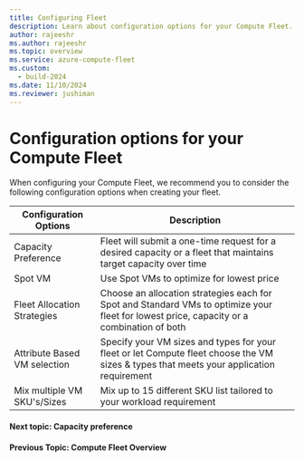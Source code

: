```yaml
---
title: Configuring Fleet
description: Learn about configuration options for your Compute Fleet.
author: rajeeshr
ms.author: rajeeshr
ms.topic: overview
ms.service: azure-compute-fleet
ms.custom:
  - build-2024
ms.date: 11/10/2024
ms.reviewer: jushiman
---
```


# Configuration options for your Compute Fleet 

When configuring your Compute Fleet, we recommend you to consider the following configuration options when creating your fleet.

| Configuration Options        | Description                                                                                                                               |
|------------------------------|-------------------------------------------------------------------------------------------------------------------------------------------|
| Capacity Preference          | Fleet will submit a one-time request for a desired capacity or a fleet that maintains target capacity over time                           |
| Spot VM                      | Use Spot VMs to optimize for lowest price                                                                                                 |
| Fleet Allocation Strategies  | Choose an allocation strategies each for Spot and Standard VMs to optimize your fleet for lowest price, capacity or a combination of both |
| Attribute Based VM selection | Specify your VM sizes and types for your fleet or let Compute fleet choose the VM sizes & types that meets your application requirement   |
| Mix multiple VM SKU's/Sizes  | Mix up to 15 different SKU list tailored to your workload requirement                                                                     |

#### Next topic: Capacity preference
#### Previous Topic: Compute Fleet Overview
